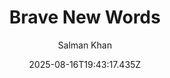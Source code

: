 ---
title: "Brave New Words"
date: "2025-08-16T19:43:17.435Z"
author: "Salman Khan"
read_year: "NO"
recommendation: '3'
url: /bookshelf/brave-new-words
---